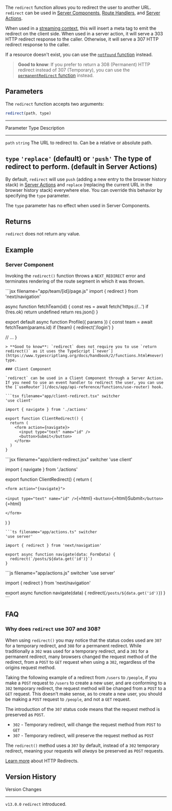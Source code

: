 The `redirect` function allows you to redirect the user to another URL.
`redirect` can be used in [Server
Components](/docs/app/building-your-application/rendering/server-components),
[Route
Handlers](/docs/app/building-your-application/routing/route-handlers),
and [Server
Actions](/docs/app/building-your-application/data-fetching/server-actions-and-mutations).

When used in a [streaming
context](/docs/app/building-your-application/routing/loading-ui-and-streaming#what-is-streaming),
this will insert a meta tag to emit the redirect on the client side.
When used in a server action, it will serve a 303 HTTP redirect response
to the caller. Otherwise, it will serve a 307 HTTP redirect response to
the caller.

If a resource doesn't exist, you can use the [`notFound`
function](/docs/app/api-reference/functions/not-found) instead.

> **Good to know**: If you prefer to return a 308 (Permanent) HTTP
> redirect instead of 307 (Temporary), you can use the
> [`permanentRedirect`
> function](/docs/app/api-reference/functions/permanentRedirect)
> instead.

## Parameters

The `redirect` function accepts two arguments:

``` js
redirect(path, type)
```

  ------------------------------------------------------------------------------
  Parameter   Type                              Description
  ----------- --------------------------------- --------------------------------
  `path`      `string`                          The URL to redirect to. Can be a
                                                relative or absolute path.

  `type`      `'replace'` (default) or `'push'` The type of redirect to perform.
              (default in Server Actions)       
  ------------------------------------------------------------------------------

By default, `redirect` will use `push` (adding a new entry to the
browser history stack) in [Server
Actions](/docs/app/building-your-application/data-fetching/server-actions-and-mutations)
and `replace` (replacing the current URL in the browser history stack)
everywhere else. You can override this behavior by specifying the `type`
parameter.

The `type` parameter has no effect when used in Server Components.

## Returns

`redirect` does not return any value.

## Example

### Server Component

Invoking the `redirect()` function throws a `NEXT_REDIRECT` error and
terminates rendering of the route segment in which it was thrown.

\`\`\`jsx filename="app/team/\[id\]/page.js" import { redirect } from
'next/navigation'

async function fetchTeam(id) { const res = await fetch('https://...') if
(!res.ok) return undefined return res.json() }

export default async function Profile({ params }) { const team = await
fetchTeam(params.id) if (!team) { redirect('/login') }

// ... }


    > **Good to know**: `redirect` does not require you to use `return redirect()` as it uses the TypeScript [`never`](https://www.typescriptlang.org/docs/handbook/2/functions.html#never) type.

    ### Client Component

    `redirect` can be used in a Client Component through a Server Action. If you need to use an event handler to redirect the user, you can use the [`useRouter`](/docs/app/api-reference/functions/use-router) hook.

    ```tsx filename="app/client-redirect.tsx" switcher
    'use client'

    import { navigate } from './actions'

    export function ClientRedirect() {
      return (
        <form action={navigate}>
          <input type="text" name="id" />
          <button>Submit</button>
        </form>
      )
    }

\`\`\`jsx filename="app/client-redirect.jsx" switcher 'use client'

import { navigate } from './actions'

export function ClientRedirect() { return (
```{=html}
<form action="{navigate}">
```
`<input type="text" name="id" />`{=html}
`<button>`{=html}Submit`</button>`{=html}
```{=html}
</form>
```
) }


    ```ts filename="app/actions.ts" switcher
    'use server'

    import { redirect } from 'next/navigation'

    export async function navigate(data: FormData) {
      redirect(`/posts/${data.get('id')}`)
    }

\`\`\`js filename="app/actions.js" switcher 'use server'

import { redirect } from 'next/navigation'

export async function navigate(data) {
redirect(`/posts/${data.get('id')}`) } \`\`\`

## FAQ

### Why does `redirect` use 307 and 308?

When using `redirect()` you may notice that the status codes used are
`307` for a temporary redirect, and `308` for a permanent redirect.
While traditionally a `302` was used for a temporary redirect, and a
`301` for a permanent redirect, many browsers changed the request method
of the redirect, from a `POST` to `GET` request when using a `302`,
regardless of the origins request method.

Taking the following example of a redirect from `/users` to `/people`,
if you make a `POST` request to `/users` to create a new user, and are
conforming to a `302` temporary redirect, the request method will be
changed from a `POST` to a `GET` request. This doesn't make sense, as to
create a new user, you should be making a `POST` request to `/people`,
and not a `GET` request.

The introduction of the `307` status code means that the request method
is preserved as `POST`.

-   `302` - Temporary redirect, will change the request method from
    `POST` to `GET`
-   `307` - Temporary redirect, will preserve the request method as
    `POST`

The `redirect()` method uses a `307` by default, instead of a `302`
temporary redirect, meaning your requests will *always* be preserved as
`POST` requests.

[Learn more](https://developer.mozilla.org/docs/Web/HTTP/Redirections)
about HTTP Redirects.

## Version History

  Version     Changes
  ----------- ------------------------
  `v13.0.0`   `redirect` introduced.
